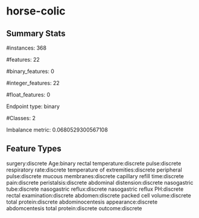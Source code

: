 # horse-colic

## Summary Stats

#instances: 368

#features: 22

  #binary_features: 0

  #integer_features: 22

  #float_features: 0

Endpoint type: binary

#Classes: 2

Imbalance metric: 0.0680529300567108

## Feature Types

 surgery:discrete
Age:binary
rectal temperature:discrete
pulse:discrete
respiratory rate:discrete
temperature of extremities:discrete
peripheral pulse:discrete
mucous membranes:discrete
capillary refill time:discrete
pain:discrete
peristalsis:discrete
abdominal distension:discrete
nasogastric tube:discrete
nasogastric reflux:discrete
nasogastric reflux PH:discrete
rectal examination:discrete
abdomen:discrete
packed cell volume:discrete
total protein:discrete
abdominocentesis appearance:discrete
abdomcentesis total protein:discrete
outcome:discrete

